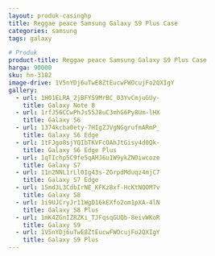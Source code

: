 ```yaml
---
layout: produk-casinghp
title: Reggae peace Samsung Galaxy S9 Plus Case
categories: samsung
tags: galaxy

# Produk
product-title: Reggae peace Samsung Galaxy S9 Plus Case
harga: 90000
sku: hn-3182
image-drive: 1V5nYDj6uTwE8ZtEucwFWOcujFo2QXIgY
gallery:
  - url: 1H01ELRA_2jBFYS9MrBC_03YvCmjuGUy-
    title: Galaxy Note 8
  - url: 1rfJ56CCwPhJs55J8uC3mhG6Py8Um-lHX
    title: Galaxy S6
  - url: 1374kcba0ety-7HIgZJVgNGgrufmARmP_
    title: Galaxy S6 Edge
  - url: 1tFJgo8sjYQIbTKVFcOAhJtGisy4d0Qk-
    title: Galaxy S6 Edge Plus
  - url: 1qTIchp5C9fe5qAHJ6u1W9ykZNOiwcoze
    title: Galaxy S7
  - url: 11n2NNL1rLl0Ig43s-ZGrpdMduqz4mjC7
    title: Galaxy S7 Edge
  - url: 15md3L3CdbIrNE_KFKzBxf-HcKtNQOM7v
    title: Galaxy S8
  - url: 1i9UJCryJr11WgD16kEXfo2om1pXA-4lN
    title: Galaxy S8 Plus
  - url: 1mK4ZGnIZRZKi_TJFqsqGUQb-8eivWKoR
    title: Galaxy S9
  - url: 1V5nYDj6uTwE8ZtEucwFWOcujFo2QXIgY
    title: Galaxy S9 Plus
---
```

